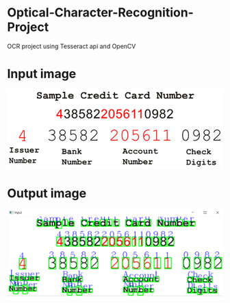 # Optical-Character-Recognition-Project
OCR project using Tesseract api and OpenCV

# Input image
![alt text](https://github.com/BlitzenPrancer/Optical-Character-Recognition-Project/blob/main/images/ocr_sample.jpg)

# Output image
![alt text](https://github.com/BlitzenPrancer/Optical-Character-Recognition-Project/blob/main/output.PNG)
